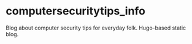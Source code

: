 # computersecuritytips_info
Blog about computer security tips for everyday folk. Hugo-based static blog.
